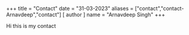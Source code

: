 +++
title = "Contact"
date = "31-03-2023"
aliases = ["contact","contact-Arnavdeep","contact"]
[ author ]
  name = "Arnavdeep Singh"
+++

Hi this is my contact